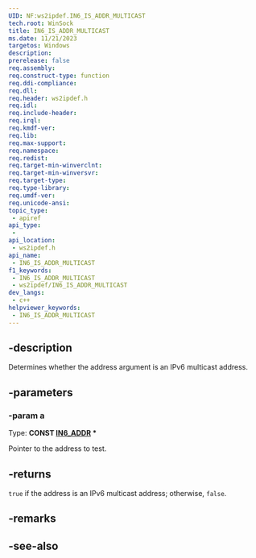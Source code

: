```yaml
---
UID: NF:ws2ipdef.IN6_IS_ADDR_MULTICAST
tech.root: WinSock
title: IN6_IS_ADDR_MULTICAST
ms.date: 11/21/2023
targetos: Windows
description: 
prerelease: false
req.assembly: 
req.construct-type: function
req.ddi-compliance: 
req.dll: 
req.header: ws2ipdef.h
req.idl: 
req.include-header: 
req.irql: 
req.kmdf-ver: 
req.lib: 
req.max-support: 
req.namespace: 
req.redist: 
req.target-min-winverclnt: 
req.target-min-winversvr: 
req.target-type: 
req.type-library: 
req.umdf-ver: 
req.unicode-ansi: 
topic_type:
 - apiref
api_type:
 - 
api_location:
 - ws2ipdef.h
api_name:
 - IN6_IS_ADDR_MULTICAST
f1_keywords:
 - IN6_IS_ADDR_MULTICAST
 - ws2ipdef/IN6_IS_ADDR_MULTICAST
dev_langs:
 - c++
helpviewer_keywords:
 - IN6_IS_ADDR_MULTICAST
---
```


## -description

Determines whether the address argument is an IPv6 multicast address.

## -parameters

### -param a

Type: **CONST [IN6_ADDR](/windows/win32/api/in6addr/ns-in6addr-in6_addr) \***

Pointer to the address to test.

## -returns

`true` if the address is an IPv6 multicast address; otherwise, `false`.

## -remarks

## -see-also
